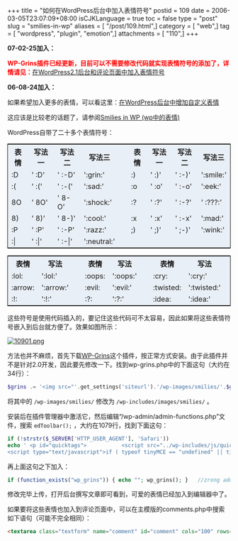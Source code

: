 +++
title = "如何在WordPress后台中加入表情符号"
postid = 109
date = 2006-03-05T23:07:09+08:00
isCJKLanguage = true
toc = false
type = "post"
slug = "smilies-in-wp"
aliases = [ "/post/109.html",]
category = [ "web",]
tag = [ "wordpress", "plugin", "emotion",]
attachments = [ "110",]
+++


**07-02-25加入：**

<span style="color: red; font-weight: bold">WP-Grins插件已经更新，目前可以不需要修改代码就实现表情符号的添加了，详情请见：</span>[在WordPress2.1后台和评论页面中加入表情符号](https://blog.zengrong.net/post/326.html)

**06-08-24加入：**

如果希望加入更多的表情，可以看这里：[在WordPress后台中增加自定义表情](https://blog.zengrong.net/post/167.html)

这应该是比较老的话题了，请参阅[Smilies in WP (wp中的表情)](http://dark.supercn.net/index.php/81/)

WordPress自带了二十多个表情符号：

<table style="border: 1px solid black; background: #e9eff6 none repeat scroll 0% 50%; -moz-background-clip: -moz-initial; -moz-background-origin: -moz-initial; -moz-background-inline-policy: -moz-initial">
<tr>
<th>
表情

</th>
<th>
写法一

</th>
<th>
写法二

</th>
<th>
写法三

</th>
<th>
</th>
<th>
表情

</th>
<th>
写法一

</th>
<th>
写法二

</th>
<th>
写法三

</th>
</tr>
<tr>
<td>
:D

</td>
<td>
' :D'

</td>
<td>
' :-D'

</td>
<td>
':grin:'

</td>
<td>
 

</td>
<td>
:)

</td>
<td>
' :)'

</td>
<td>
' :-)'

</td>
<td>
':smile:'

</td>
</tr>
<tr>
<td>
:(

</td>
<td>
' :('

</td>
<td>
' :-('

</td>
<td>
':sad:'

</td>
<td>
 

</td>
<td>
:o

</td>
<td>
' :o'

</td>
<td>
' :-o'

</td>
<td>
':eek:'

</td>
</tr>
<tr>
<td>
8O

</td>
<td>
' 8O'

</td>
<td>
' 8-O'

</td>
<td>
':shock:'

</td>
<td>
 

</td>
<td>
:?

</td>
<td>
' :?'

</td>
<td>
' :-?'

</td>
<td>
' :???:'

</td>
</tr>
<tr>
<td>
8)

</td>
<td>
' 8)'

</td>
<td>
' 8-)'

</td>
<td>
':cool:'

</td>
<td>
 

</td>
<td>
:x

</td>
<td>
' :x'

</td>
<td>
' :-x'

</td>
<td>
':mad:'

</td>
</tr>
<tr>
<td>
:P

</td>
<td>
' :P'

</td>
<td>
' :-P'

</td>
<td>
':razz:'

</td>
<td>
 

</td>
<td>
;)

</td>
<td>
' ;)'

</td>
<td>
' ;-)'

</td>
<td>
':wink:'

</td>
</tr>
<tr>
<td>
:|

</td>
<td>
' :|'

</td>
<td>
' :-|'

</td>
<td>
':neutral:'

</td>
</tr>
</table>
<table style="border: 1px solid black; background: #e9eff6 none repeat scroll 0% 50%; -moz-background-clip: -moz-initial; -moz-background-origin: -moz-initial; -moz-background-inline-policy: -moz-initial">
<tr>
<th>
表情

</th>
<th>
写法

</th>
<th>
</th>
<th>
表情

</th>
<th>
写法

</th>
<th>
</th>
<th>
表情

</th>
<th>
写法

</th>
<th>
</th>
<th>
表情

</th>
<th>
写法

</th>
</tr>
<tr>
<td>
:lol:

</td>
<td>
':lol:'

</td>
<td>
 

</td>
<td>
:oops:

</td>
<td>
':oops:'

</td>
<td>
 

</td>
<td>
:cry:

</td>
<td>
':cry:'

</td>
<td>
 

</td>
<td>
:mrgreen:

</td>
<td>
':mrgreen:'

</td>
</tr>
<tr>
<td>
:arrow:

</td>
<td>
':arrow:'

</td>
<td>
 

</td>
<td>
:evil:

</td>
<td>
':evil:'

</td>
<td>
 

</td>
<td>
:twisted:

</td>
<td>
':twisted:'

</td>
<td>
 

</td>
<td>
:roll:

</td>
<td>
':roll:'

</td>
</tr>
<tr>
<td>
:!:

</td>
<td>
':!:'

</td>
<td>
 

</td>
<td>
:?:

</td>
<td>
':?:'

</td>
<td>
 

</td>
<td>
:idea:

</td>
<td>
':idea:'

</td>
</tr>
</table>

这些符号是使用代码插入的，要记住这些代码可不太容易，因此如果将这些表情符号嵌入到后台就方便了。效果如图所示：  

[![10901.png](/uploads/2006/03/10901.png)](/uploads/2006/03/10901.png "10901.png")

<!--more-->

方法也并不麻烦，首先下载[WP-Grins](http://www.alexking.org/blog/2004/01/24/wp-grins-clickable-smilies-hack/)这个插件，按正常方式安装。由于此插件并不是针对2.0开发，因此要先修改一下。找到wp-grins.php中的下面这句（大约在34行）：

``` php
$grins .= '<img src="'.get_settings('siteurl').'/wp-images/smilies/'.$grin.'" onclick="grin(\''.$tag.'\');" alt="'.$tag.'" /> ';
```

将其中的 `/wp-images/smilies/`  修改为 `/wp-includes/images/smilies/` 。

安装后在插件管理器中激活它，然后编辑“/wp-admin/admin-functions.php”文件，搜索 `edToolbar();` ，大约在1079行，找到下面这句：

``` php
if (!strstr($_SERVER['HTTP_USER_AGENT'], 'Safari'))
echo ' <p id="quicktags"> 			<script src="../wp-includes/js/quicktags.js" type="text/javascript"></script>
<script type="text/javascript">if ( typeof tinyMCE == "undefined" || tinyMCE.configs.length < 1 ) edToolbar();</script>';
```

再上面这句之下加入：

``` php
if (function_exists("wp_grins")) { echo ""; wp_grins(); }	//zrong added
```

修改完毕上传，打开后台撰写文章即可看到，可爱的表情已经加入到编辑器中了。

如果要将这些表情也加入到评论页面中，可以在主模版的comments.php中搜索如下语句（可能不完全相同）：

``` html
<textarea class="textform" name="comment" id="comment" cols="100" rows="10" tabindex="4"></textarea>
```
